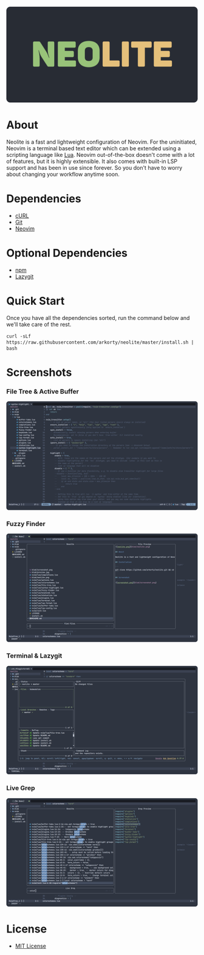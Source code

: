 ![neolite.png](blob/neolite.png)

# About

Neolite is a fast and lightweight configuration of Neovim. For the uninitiated, Neovim is a terminal based text editor which can be extended using a scripting language like [Lua](https://www.lua.org/about.html). Neovim out-of-the-box doesn't come with a lot of features, but it is highly extensible. It also comes with built-in LSP support and has been in use since forever. So you don't have to worry about changing your workflow anytime soon.
# Dependencies

- [cURL](https://github.com/curl/curl)
- [Git](https://github.com/git/git)
- [Neovim](https://github.com/neovim/neovim)

# Optional Dependencies

- [npm](https://github.com/npm/cli)
- [Lazygit](https://github.com/jesseduffield/lazygit)

# Quick Start

Once you have all the dependencies sorted, run the command below and we'll take care of the rest.

```
curl -sLf https://raw.githubusercontent.com/arkorty/neolite/master/install.sh | bash
```

# Screenshots

### File Tree & Active Buffer

![file-tree.png](blob/file-tree.png)

### Fuzzy Finder

![fuzzy-finder.png](blob/fuzzy-finder.png)

### Terminal & Lazygit

![lazygit.png](blob/lazygit.png)

### Live Grep

![live-grep.png](blob/live-grep.png)

# License

- [MIT License](LICENSE)
